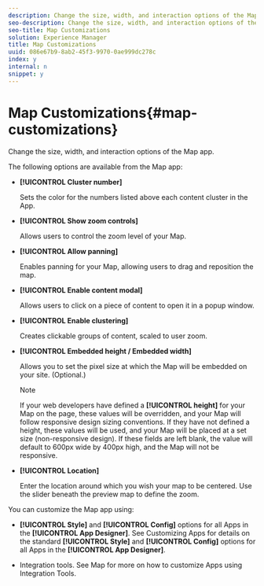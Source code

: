 ```yaml
---
description: Change the size, width, and interaction options of the Map app.
seo-description: Change the size, width, and interaction options of the Map app.
seo-title: Map Customizations
solution: Experience Manager
title: Map Customizations
uuid: 086e67b9-8ab2-45f3-9970-0ae999dc278c
index: y
internal: n
snippet: y
---
```


# Map Customizations{#map-customizations}

Change the size, width, and interaction options of the Map app.

<a id="section_kff_cbg_sy"></a>

The following options are available from the Map app:

* **[!UICONTROL Cluster number]**

  Sets the color for the numbers listed above each content cluster in the App.

* **[!UICONTROL Show zoom controls]**

  Allows users to control the zoom level of your Map.

* **[!UICONTROL Allow panning]**

  Enables panning for your Map, allowing users to drag and reposition the map.

* **[!UICONTROL Enable content modal]**

  Allows users to click on a piece of content to open it in a popup window.

* **[!UICONTROL Enable clustering]**

  Creates clickable groups of content, scaled to user zoom.

* **[!UICONTROL Embedded height / Embedded width]**

  Allows you to set the pixel size at which the Map will be embedded on your site. (Optional.)

  >[!NOTE]
  >
  >If your web developers have defined a **[!UICONTROL height]** for your Map on the page, these values will be overridden, and your Map will follow responsive design sizing conventions. If they have not defined a height, these values will be used, and your Map will be placed at a set size (non-responsive design). If these fields are left blank, the value will default to 600px wide by 400px high, and the Map will not be responsive.

* **[!UICONTROL Location]**

  Enter the location around which you wish your map to be centered. Use the slider beneath the preview map to define the zoom.

You can customize the Map app using:

* **[!UICONTROL Style]** and **[!UICONTROL Config]** options for all Apps in the **[!UICONTROL App Designer]**. See Customizing Apps for details on the standard **[!UICONTROL Style]** and **[!UICONTROL Config]** options for all Apps in the **[!UICONTROL App Designer]**.

* Integration tools. See Map for more on how to customize Apps using Integration Tools.

